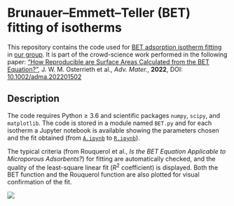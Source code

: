 # Brunauer–Emmett–Teller (BET) fitting of isotherms

This repository contains the code used for [BET adsorption isotherm fitting](https://en.wikipedia.org/wiki/BET_theory) in [our group](https://www.coudert.name). It is part of the crowd-science work performed in the following paper: [“How Reproducible are Surface Areas Calculated from the BET Equation?”](https://doi.org/10.1002/adma.202201502), J. W. M. Osterrieth et al., _Adv. Mater._, **2022**, DOI: [10.1002/adma.202201502](https://doi.org/10.1002/adma.202201502)



## Description

The code requires Python ≥ 3.6 and scientific packages `numpy`, `scipy`, and `matplotlib`. The code is stored in a module named `BET.py` and for each isotherm a Jupyter notebook is available showing the parameters chosen and the fit obtained (from [`A.ipynb`](A.ipynb) to [`R.ipynb`](R.ipynb)).

The typical criteria (from Rouquerol et al., _Is the BET Equation Applicable to Microporous Adsorbents?_) for fitting are automatically checked, and the quality of the least-square linear fit (_R_<sup>2</sup> coefficient) is displayed. Both the BET function and the Rouquerol function are also plotted for visual confirmation of the fit.

![](example.png|width=500px)
